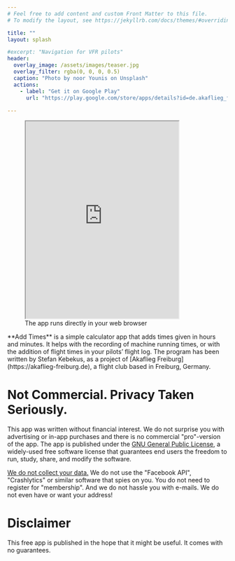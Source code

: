 ```yaml
---
# Feel free to add content and custom Front Matter to this file.
# To modify the layout, see https://jekyllrb.com/docs/themes/#overriding-theme-defaults

title: ""
layout: splash

#excerpt: "Navigation for VFR pilots"
header:
  overlay_image: /assets/images/teaser.jpg
  overlay_filter: rgba(0, 0, 0, 0.5)
  caption: "Photo by noor Younis on Unsplash"
  actions:
    - label: "Get it on Google Play"
      url: "https://play.google.com/store/apps/details?id=de.akaflieg_freiburg.cavok.add_hours_and_minutes"
      
---
```


<figure style="width: 350px" class="align-right">
  <iframe
    src="https://akaflieg-freiburg.github.io/addhoursandminutes/assets/webasm/addhoursandminutes.html"
    width="350" 
    height="450" 
    name="Add Times"
    scrolling="no"
    frameborder="1"
    float="right">
    <p>
      Your browser cannot show embedded frames. You can, however, display the 
      embedded page via: <a 
      href="https://akaflieg-freiburg.github.io/addhoursandminutes/assets/webasm/addhoursandminutes.html">this 
      link</a>.
    </p>
  </iframe>
  <figcaption>
    The app runs directly in your web browser
  </figcaption>
</figure>
**Add Times** is a simple calculator app that adds times given in hours and
minutes. It helps with the recording of machine running times, or with the
addition of flight times in your pilots’ flight log.  The program has been
written by Stefan Kebekus, as a project of [Akaflieg
Freiburg](https://akaflieg-freiburg.de), a flight club based in Freiburg,
Germany.

# Not Commercial. Privacy Taken Seriously.

This app was written without financial interest. We do not surprise you with
advertising or in-app purchases and there is no commercial "pro"-version of the
app. The app is published under the [GNU General Public
License](https://en.wikipedia.org/wiki/GNU_General_Public_License), a
widely-used free software license that guarantees end users the freedom to run,
study, share, and modify the software.

[We do not collect your data.](/addhoursandminutes/privacy) We do not use the
"Facebook API", "Crashlytics" or similar software that spies on you. You do not
need to register for "membership". And we do not hassle you with e-mails. We do
not even have or want your address!

# Disclaimer

This free app is published in the hope that it might be useful. It comes with no
guarantees.
